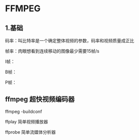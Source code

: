 # FFMPEG

## 1.基础

码率：叫比特率是一个确定整体视频的参数，码率和视频质量成正比

帧率：肉眼想看到连续移动的图像最少需要15帧/s



I帧：

B帧：

P帧：

## ffmpeg  超快视频编码器

ffmpeg -buildconf 



ffplay 简单视频播放器

ffprobe 简单流媒体分析器
